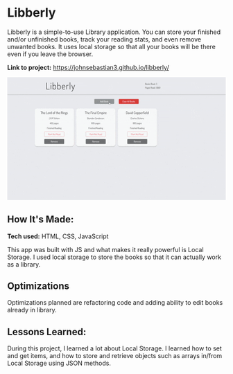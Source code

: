 # Libberly
Libberly is a simple-to-use Library application. You can store your finished and/or unfinished books, track your reading stats, and even remove unwanted books. It uses local storage so that all your books will be there even if you leave the browser.

**Link to project:** https://johnsebastian3.github.io/libberly/

![alt tag](libgif.gif)

## How It's Made:

**Tech used:** HTML, CSS, JavaScript

This app was built with JS and what makes it really powerful is Local Storage. I used local storage to store the books so that it can actually work as a library.

## Optimizations

Optimizations planned are refactoring code and adding ability to edit books already in library.

## Lessons Learned:

During this project, I learned a lot about Local Storage. I learned how to set and get items, and how to store and retrieve objects such as arrays in/from Local Storage using JSON methods.


